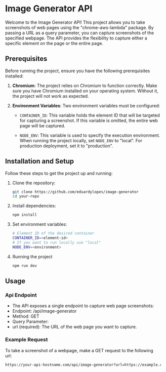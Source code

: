 # Image Generator API

Welcome to the Image Generator API! This project allows you to take screenshots of web pages using the "chrome-aws-lambda" package. By passing a URL as a query parameter, you can capture screenshots of the specified webpage. The API provides the flexibility to capture either a specific element on the page or the entire page.

## Prerequisites

Before running the project, ensure you have the following prerequisites installed:

1. **Chromium**: The project relies on Chromium to function correctly. Make sure you have Chromium installed on your operating system. Without it, the project will not work as expected.

2. **Environment Variables**: Two environment variables must be configured:

   - `CONTAINER_ID`: This variable holds the element ID that will be targeted for capturing a screenshot. If this variable is omitted, the entire web page will be captured.

   - `NODE_ENV`: This variable is used to specify the execution environment. When running the project locally, set `NODE_ENV` to "local". For production deployment, set it to "production".

## Installation and Setup

Follow these steps to get the project up and running:

1. Clone the repository:

   ```bash
   git clone https://github.com/eduardylopes/image-generator
   cd your-repo
   ```

2. Install dependencies:

   ```bash
   npm install
   ```

3. Set environment variables:
   ```bash
   # Element ID of the desired container
   CONTAINER_ID=<element-id>
   # If you want to run locally use "local"
   NODE_ENV=<environment>
   ```
4. Running the project
   ```bash
   npm run dev
   ```

## Usage

### Api Endpoint

- The API exposes a single endpoint to capture web page screenshots:
- Endpoint: /api/image-generator
- Method: GET
- Query Parameter:
- url (required): The URL of the web page you want to capture.

### Example Request

To take a screenshot of a webpage, make a GET request to the following url:

```bash
https://your-api-hostname.com/api/image-generator?url=https://example.com
```
